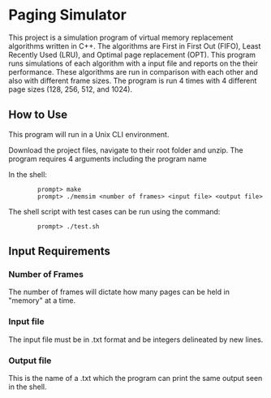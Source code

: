 # Paging Simulator

This project is a simulation program of virtual memory replacement algorithms written in C++.  The algorithms are First in First Out (FIFO), Least Recently Used (LRU), and Optimal page replacement (OPT).  This program runs simulations of each algorithm with a input file and reports on the their performance.  These algorithms are run in comparison with each other and also with different frame sizes.  The program is run 4 times with 4 different page sizes (128, 256, 512, and 1024).

## How to Use

This program will run in a Unix CLI environment.  

Download the project files, navigate to their root folder and unzip.  The program requires 4 arguments including the program name

In the shell:

            prompt> make
            prompt> ./memsim <number of frames> <input file> <output file>

The shell script with test cases can be run using the command:

            prompt> ./test.sh

## Input Requirements

### Number of Frames

The number of frames will dictate how many pages can be held in "memory" at a time.  


### Input file

The input file must be in .txt format and be integers delineated by new lines.


### Output file

This is the name of a .txt which the program can print the same output seen in the shell.
